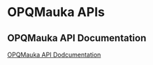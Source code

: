 # OPQMauka APIs

## OPQMauka API Documentation

<a href="apis/OpqMauka.html" target="_blank">OPQMauka API Dodcumentation</a>
